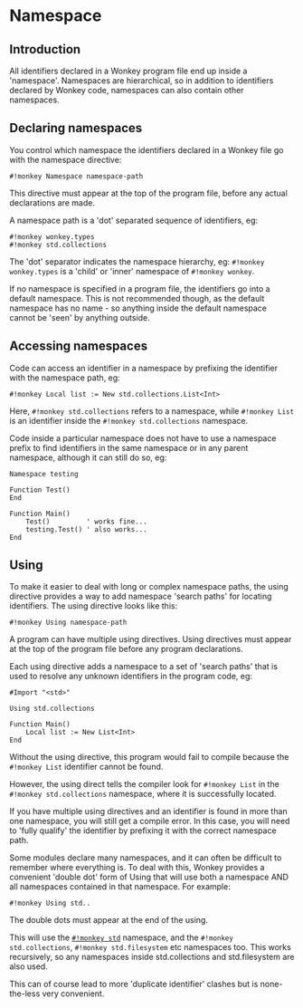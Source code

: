 # Namespace

## Introduction

All identifiers declared in a Wonkey program file end up inside a 'namespace'. Namespaces are hierarchical, so in addition to identifiers declared by Wonkey code, namespaces can also contain other namespaces.

## Declaring namespaces

You control which namespace the identifiers declared in a Wonkey file go with the namespace directive:

`#!monkey Namespace namespace-path`

This directive must appear at the top of the program file, before any actual declarations are made.

A namespace path is a 'dot' separated sequence of identifiers, eg:

`#!monkey wonkey.types`<br>
`#!monkey std.collections`

The 'dot' separator indicates the namespace hierarchy, eg: `#!monkey wonkey.types` is a 'child' or 'inner' namespace of `#!monkey wonkey`.

If no namespace is specified in a program file, the identifiers go into a default namespace. This is not recommended though, as the default namespace has no name - so anything inside the default namespace cannot be 'seen' by anything outside.

## Accessing namespaces

Code can access an identifier in a namespace by prefixing the identifier with the namespace path, eg:

`#!monkey Local list := New std.collections.List<Int>`

Here, `#!monkey std.collections` refers to a namespace, while `#!monkey List` is an identifier inside  the `#!monkey std.collections` namespace.

Code inside a particular namespace does not have to use a namespace prefix to find identifiers in the same namespace or in any parent namespace, although it can still do so, eg:

```monkey
Namespace testing

Function Test()
End

Function Main()
    Test()         ' works fine...
    testing.Test() ' also works...
End
```

## Using

<!--
## The Using directive
-->

To make it easier to deal with long or complex namespace paths, the using directive provides a way to add namespace 'search paths' for locating identifiers. The using directive looks like this:

`#!monkey Using namespace-path`

A program can have multiple using directives. Using directives must appear at the top of the program file before any program declarations.

Each using directive adds a namespace to a set of 'search paths' that is used to resolve any unknown identifiers in the program code, eg:

```monkey
#Import "<std>"

Using std.collections

Function Main()
    Local list := New List<Int>
End
```

Without the using directive, this program would fail to compile because the `#!monkey List` identifier cannot be found.

However, the using direct tells the compiler look for `#!monkey List` in the `#!monkey std.collections` namespace, where it is successfully located.

If you have multiple using directives and an identifier is found in more than one namespace, you will still get a compile error. In this case, you will need to 'fully qualify' the identifier by prefixing it with the correct namespace path.

Some modules declare many namespaces, and it can often be difficult to remember where everything is. To deal with this, Wonkey provides a convenient 'double dot' form of Using that will use both a namespace AND all namespaces contained in that namespace. For example:

`#!monkey Using std..`

The double dots must appear at the end of the using.

This will use the [`#!monkey std`](../../modules/std.md) namespace, and the `#!monkey std.collections`, `#!monkey std.filesystem` etc namespaces too. This works recursively, so any namespaces inside std.collections and std.filesystem are also used.

This can of course lead to more 'duplicate identifier' clashes but is none-the-less very convenient.
